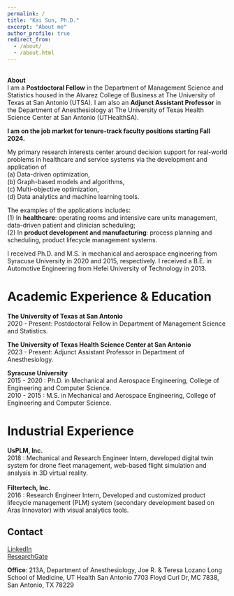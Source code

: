 ```yaml
---
permalink: /
title: "Kai Sun, Ph.D."
excerpt: "About me"
author_profile: true
redirect_from: 
  - /about/
  - /about.html
---
```

\
**About**\
I am a **Postdoctoral Fellow** in the Department of Management Science and Statistics housed in the Alvarez College of Business at The University of Texas at San Antonio (UTSA). 
I am also an **Adjunct Assistant Professor** in the Department of Anesthesiology at The University of Texas Health Science Center at San Antonio (UTHealthSA).

**I am on the job market for tenure-track faculty positions starting Fall 2024.** 

My primary research interests center around decision support for real-world problems in healthcare and service systems 
via the development and application of\
(a)   Data-driven optimization,\
(b)  Graph-based models and algorithms,\
(c) Multi-objective optimization,\
(d)  Data analytics and machine learning tools.

The examples of the applications includes:\
(1) In **healthcare**: operating rooms and intensive care units management, data-driven patient and clinician scheduling;\
(2) In **product development and manufacturing**: process planning and scheduling, product lifecycle management systems.

I received Ph.D. and M.S. in mechanical and aerospace engineering from Syracuse University in 2020 and 2015, respectively.
I received a B.E. in Automotive Engineering from Hefei University of Technology in 2013.

Academic Experience & Education
======
**The University of Texas at San Antonio**\
2020 - Present: Postdoctoral Fellow in Department of Management Science and Statistics.

**The University of Texas Health Science Center at San Antonio**\
2023 - Present: Adjunct Assistant Professor in Department of Anesthesiology.

**Syracuse University**\
2015 - 2020 : Ph.D. in Mechanical and Aerospace Engineering, College of Engineering and Computer Science.\
2010 - 2015 : M.S.  in Mechanical and Aerospace Engineering, College of Engineering and Computer Science.

Industrial Experience
======
**UsPLM, Inc.**\
2018       : Mechanical and Research Engineer Intern, developed digital twin system for drone fleet management, web-based flight simulation
and analysis in 3D virtual reality.\
\
**Filtertech, Inc.**\
2016       : Research Engineer Intern, Developed and customized product lifecycle management (PLM) system (secondary
development based on Aras Innovator) with visual analytics tools.


Contact
------
[LinkedIn](https://www.linkedin.com/in/kai-sun-211a47bb/)
\
[ResearchGate](https://www.researchgate.net/profile/Kai-Sun-70)

**Office**: 213A, Department of Anesthesiology, Joe R. & Teresa Lozano Long School of Medicine, UT Health San Antonio
7703 Floyd Curl Dr, MC 7838, San Antonio, TX 78229